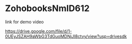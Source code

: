 # ZohobooksNmID612

link for demo video

https://drive.google.com/file/d/1-0UEyJSZAH9aWbG3TdGuoMDNjJI8ctvy/view?usp=drivesdk

